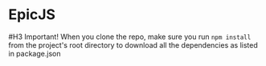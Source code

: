 # EpicJS

#H3 Important!
When you clone the repo, make sure you run `npm install` from the project's root directory to download all the dependencies as listed in package.json
